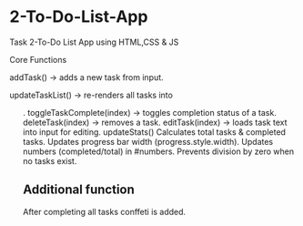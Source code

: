# 2-To-Do-List-App
Task 2-To-Do List App using HTML,CSS &amp; JS

Core Functions

addTask() → adds a new task from input.

updateTaskList() → re-renders all tasks into <ul>.
toggleTaskComplete(index) → toggles completion status of a task.
deleteTask(index) → removes a task.
editTask(index) → loads task text into input for editing.
updateStats()
Calculates total tasks & completed tasks.
Updates progress bar width (progress.style.width).
Updates numbers (completed/total) in #numbers.
Prevents division by zero when no tasks exist.
<h2>Additional function</h2>
After completing all tasks conffeti is added.
